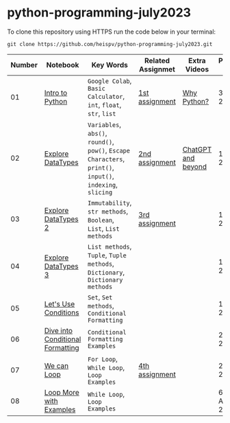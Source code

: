 # python-programming-july2023

To clone this repository using HTTPS run the code below in your terminal:
```
git clone https://github.com/heispv/python-programming-july2023.git
```


| Number | Notebook | Key Words | Related Assignmet | Extra Videos | Publish Date |
| ----- |  ----- |  ----- |  ----- |  ----- |  ----- |
| 01 | [Intro to Python](https://github.com/heispv/python-programming-july2023/blob/master/01_python_programming.ipynb) | `Google Colab`, `Basic Calculator`, `int`, `float`, `str`, `list` | [1st assignment](https://github.com/heispv/python-programming-july2023/blob/master/01_python_programming_assignment.ipynb) | [Why Python?](https://youtu.be/UGj0bOYPdCw) | 3 July 2023 |
| 02 | [Explore DataTypes](https://github.com/heispv/python-programming-july2023/blob/master/02_python_programming.ipynb) | `Variables`, `abs()`, `round()`, `pow()`, `Escape Characters`, `print()`, `input()`, `indexing`, `slicing` | [2nd assignment](https://github.com/heispv/python-programming-july2023/blob/master/02_python_programming_assignment.ipynb) | [ChatGPT and beyond](https://youtu.be/0uQqMxXoNVs) | 10 July 2023 |
| 03 | [Explore DataTypes 2](https://github.com/heispv/python-programming-july2023/blob/master/03_python_programming.ipynb) | `Immutability`, `str methods`, `Boolean`, `List`, `List methods` | [3rd assignment](https://github.com/heispv/python-programming-july2023/blob/master/03_python_programming_assignment.ipynb) | | 12 July 2023 |
| 04 | [Explore DataTypes 3](https://github.com/heispv/python-programming-july2023/blob/master/04_python_programming.ipynb) | `List methods`, `Tuple`, `Tuple methods`, `Dictionary`, `Dictionary methods` | | | 17 July 2023 |
| 05 | [Let's Use Conditions](https://github.com/heispv/python-programming-july2023/blob/master/05_python_programming.ipynb) | `Set`, `Set methods`, `Conditional Formatting` | | | 19 July 2023 |
| 06 | [Dive into Conditional Formatting](https://github.com/heispv/python-programming-july2023/blob/master/06_python_programming.ipynb) | `Conditional Formatting Examples` | | | 24 July 2023 |
| 07 | [We can Loop](https://github.com/heispv/python-programming-july2023/blob/master/07_python_programming.ipynb) | `For Loop`, `While Loop`, `Loop Examples` | [4th assignment](https://github.com/heispv/python-programming-july2023/blob/master/07_python_programming_assignment.ipynb) | | 26 July 2023 |
| 08 | [Loop More with Examples](https://github.com/heispv/python-programming-july2023/blob/master/08_python_programming.ipynb) | `While Loop`, `Loop Examples` | | | 6 August 2023 |
